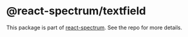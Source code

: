 # @react-spectrum/textfield

This package is part of [react-spectrum](https://github.com/watheia/rsp-kit). See the repo for more details.
